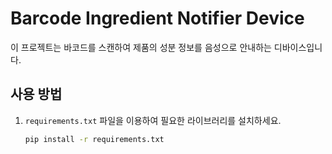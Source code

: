 # Barcode Ingredient Notifier Device

이 프로젝트는 바코드를 스캔하여 제품의 성분 정보를 음성으로 안내하는 디바이스입니다. 

## 사용 방법

1. `requirements.txt` 파일을 이용하여 필요한 라이브러리를 설치하세요.
   ```bash
   pip install -r requirements.txt
